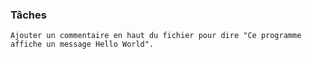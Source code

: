 

### Tâches
    Ajouter un commentaire en haut du fichier pour dire "Ce programme affiche un message Hello World".